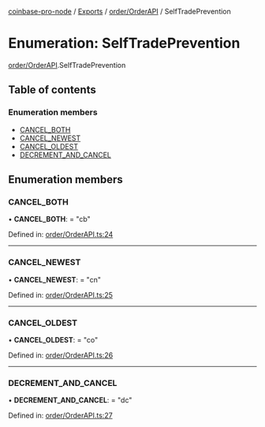 [coinbase-pro-node](../../README.md) / [Exports](../../modules.md) / [order/OrderAPI](../../modules/order_orderapi.md) / SelfTradePrevention

# Enumeration: SelfTradePrevention

[order/OrderAPI](../../modules/order_orderapi.md).SelfTradePrevention

## Table of contents

### Enumeration members

- [CANCEL_BOTH](orderapi.selftradeprevention.md#cancel_both)
- [CANCEL_NEWEST](orderapi.selftradeprevention.md#cancel_newest)
- [CANCEL_OLDEST](orderapi.selftradeprevention.md#cancel_oldest)
- [DECREMENT_AND_CANCEL](orderapi.selftradeprevention.md#decrement_and_cancel)

## Enumeration members

### CANCEL_BOTH

• **CANCEL_BOTH**: = "cb"

Defined in: [order/OrderAPI.ts:24](https://github.com/bennycode/coinbase-pro-node/blob/3350621/src/order/OrderAPI.ts#L24)

---

### CANCEL_NEWEST

• **CANCEL_NEWEST**: = "cn"

Defined in: [order/OrderAPI.ts:25](https://github.com/bennycode/coinbase-pro-node/blob/3350621/src/order/OrderAPI.ts#L25)

---

### CANCEL_OLDEST

• **CANCEL_OLDEST**: = "co"

Defined in: [order/OrderAPI.ts:26](https://github.com/bennycode/coinbase-pro-node/blob/3350621/src/order/OrderAPI.ts#L26)

---

### DECREMENT_AND_CANCEL

• **DECREMENT_AND_CANCEL**: = "dc"

Defined in: [order/OrderAPI.ts:27](https://github.com/bennycode/coinbase-pro-node/blob/3350621/src/order/OrderAPI.ts#L27)
